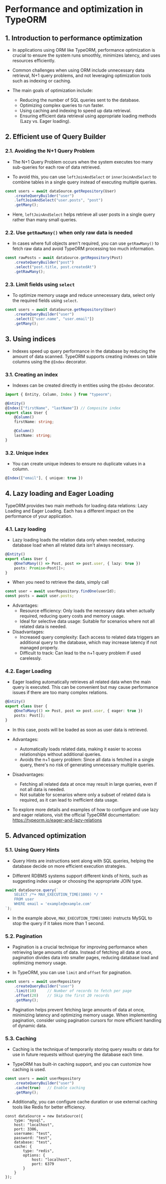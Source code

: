 # Performance and optimization in TypeORM


## 1. Introduction to performance optimization

- In applications using ORM like TypeORM, performance optimization is crucial to ensure the system runs smoothly, minimizes latency, and uses resources efficiently.

- Common challenges when using ORM include unnecessary data retrieval, N+1 query problems, and not leveraging optimization tools such as indexing or caching.

- The main goals of optimization include:

    - Reducing the number of SQL queries sent to the database.
    - Optimizing complex queries to run faster.
    - Using caching and indexing to speed up data retrieval.
    - Ensuring efficient data retrieval using appropriate loading methods (Lazy vs. Eager loading).

## 2. Efficient use of Query Builder

### 2.1. Avoiding the N+1 Query Problem

- The N+1 Query Problem occurs when the system executes too many sub-queries for each row of data retrieved.

- To avoid this, you can use `leftJoinAndSelect` or `innerJoinAndSelect` to combine tables in a single query instead of executing multiple queries.

```typescript
const users = await dataSource.getRepository(User)
    .createQueryBuilder("user")
    .leftJoinAndSelect("user.posts", "post")
    .getMany();
```

- Here, `leftJoinAndSelect` helps retrieve all user posts in a single query rather than many small queries.

### 2.2. Use `getRawMany()` when only raw data is needed

- In cases where full objects aren't required, you can use `getRawMany()` to fetch raw data and avoid TypeORM processing too much information.

```typescript
const rawPosts = await dataSource.getRepository(Post)
    .createQueryBuilder("post")
    .select("post.title, post.createdAt")
    .getRawMany();
```

### 2.3. Limit fields using `select`

- To optimize memory usage and reduce unnecessary data, select only the required fields using `select`.

```typescript
const users = await dataSource.getRepository(User)
    .createQueryBuilder("user")
    .select(["user.name", "user.email"])
    .getMany();
```

## 3. Using indices

- Indexes speed up query performance in the database by reducing the amount of data scanned. TypeORM supports creating indexes on table columns using the `@Index` decorator.

### 3.1. Creating an index

- Indexes can be created directly in entities using the `@Index` decorator.

```typescript
import { Entity, Column, Index } from "typeorm";

@Entity()
@Index(["firstName", "lastName"]) // Composite index
export class User {
    @Column()
    firstName: string;

    @Column()
    lastName: string;
}
```

### 3.2. Unique index
- You can create unique indexes to ensure no duplicate values in a column.

```typescript
@Index(["email"], { unique: true })
```

## 4. Lazy loading and Eager Loading

TypeORM provides two main methods for loading data relations: Lazy Loading and Eager Loading. Each has a different impact on the performance of your application.




### 4.1. Lazy loading

- Lazy loading loads the relation data only when needed, reducing database load when all related data isn't always necessary.

```typescript
@Entity()
export class User {
    @OneToMany(() => Post, post => post.user, { lazy: true })
    posts: Promise<Post[]>;
}
```

- When you need to retrieve the data, simply call
```typescript
const user = await userRepository.findOne(userId);
const posts = await user.posts; 
```


- Advantages:
    - Resource efficiency: Only loads the necessary data when actually required, reducing query costs and memory usage.
    - Ideal for selective data usage: Suitable for scenarios where not all related data is needed.
- Disadvantages:
    - Increased query complexity: Each access to related data triggers an additional query to the database, which may increase latency if not managed properly.
    - Difficult to track: Can lead to the n+1 query problem if used carelessly.

### 4.2. Eager Loading

- Eager loading automatically retrieves all related data when the main query is executed. This can be convenient but may cause performance issues if there are too many complex relations.

```typescript
@Entity()
export class User {
    @OneToMany(() => Post, post => post.user, { eager: true })
    posts: Post[];
}
```

- In this case, posts will be loaded as soon as user data is retrieved.

- Advantages:
    - Automatically loads related data, making it easier to access relationships without additional queries.
    - Avoids the n+1 query problem: Since all data is fetched in a single query, there's no risk of generating unnecessary multiple queries.
- Disadvantages:
    - Fetching all related data at once may result in large queries, even if not all data is needed.
    - Not suitable for scenarios where only a subset of related data is required, as it can lead to inefficient data usage.
 
- To explore more details and examples of how to configure and use lazy and eager relations, visit the official TypeORM documentation: https://typeorm.io/eager-and-lazy-relations

## 5. Advanced optimization

### 5.1. Using Query Hints

- Query Hints are instructions sent along with SQL queries, helping the database decide on more efficient execution strategies.

- Different RDBMS systems support different kinds of hints, such as suggesting index usage or choosing the appropriate JOIN type.

```typescript
await dataSource.query(`
    SELECT /*+ MAX_EXECUTION_TIME(1000) */ * 
    FROM user 
    WHERE email = 'example@example.com'
`);
```

- In the example above, `MAX_EXECUTION_TIME(1000)` instructs MySQL to stop the query if it takes more than 1 second.

### 5.2. Pagination

- Pagination is a crucial technique for improving performance when retrieving large amounts of data. Instead of fetching all data at once, pagination divides data into smaller pages, reducing database load and optimizing memory usage.

- In TypeORM, you can use `limit` and `offset` for pagination.

```typescript
const users = await userRepository
    .createQueryBuilder("user")
    .limit(10)     // Number of records to fetch per page
    .offset(20)    // Skip the first 20 records
    .getMany();
```

- Pagination helps prevent fetching large amounts of data at once, minimizing latency and optimizing memory usage. When implementing pagination, consider using pagination cursors for more efficient handling of dynamic data.

### 5.3. Caching

- Caching is the technique of temporarily storing query results or data for use in future requests without querying the database each time.

- TypeORM has built-in caching support, and you can customize how caching is used.

```typescript
const users = await userRepository
    .createQueryBuilder("user")
    .cache(true)   // Enable caching
    .getMany();
```

- Additionally, you can configure cache duration or use external caching tools like Redis for better efficiency.

```typescript=
const dataSource = new DataSource({
    type: "mysql",
    host: "localhost",
    port: 3306,
    username: "test",
    password: "test",
    database: "test",
    cache: {
        type: "redis",
        options: {
            host: "localhost",
            port: 6379
        }
    }
});
```
